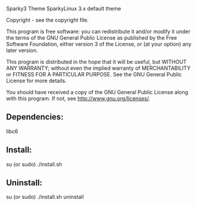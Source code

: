 Sparky3 Theme
SparkyLinux 3.x default theme

Copyright - see the copyright file.

This program is free software: you can redistribute it and/or modify
it under the terms of the GNU General Public License as published by
the Free Software Foundation, either version 3 of the License, or
(at your option) any later version.

This program is distributed in the hope that it will be useful,
but WITHOUT ANY WARRANTY; without even the implied warranty of
MERCHANTABILITY or FITNESS FOR A PARTICULAR PURPOSE.  See the
GNU General Public License for more details.

You should have received a copy of the GNU General Public License
along with this program.  If not, see <http://www.gnu.org/licenses/>.

Dependencies:
-------------
libc6

Install:
-------------
su (or sudo) 
./install.sh

Uninstall:
-------------
su (or sudo)
./install.sh uninstall

